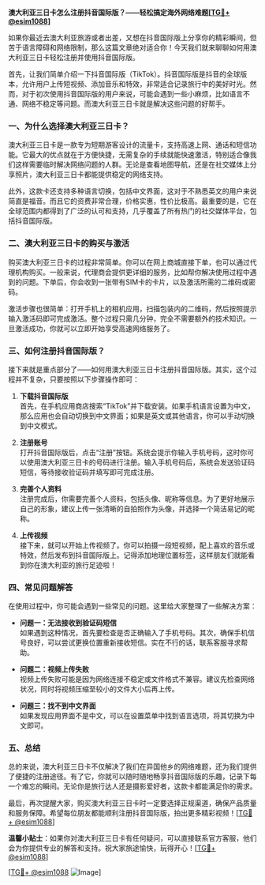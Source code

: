 **澳大利亚三日卡怎么注册抖音国际版？——轻松搞定海外网络难题[[TG💪+ @esim1088](https://t.me/s/esim1088)]**

如果你最近去澳大利亚旅游或者出差，又想在抖音国际版上分享你的精彩瞬间，但苦于语言障碍和网络限制，那么这篇文章绝对适合你！今天我们就来聊聊如何用澳大利亚三日卡轻松注册并使用抖音国际版。

首先，让我们简单介绍一下抖音国际版（TikTok）。抖音国际版是抖音的全球版本，允许用户上传短视频、添加音乐和特效，非常适合记录旅行中的美好时光。然而，对于初次使用抖音国际版的用户来说，可能会遇到一些小麻烦，比如语言不通、网络不稳定等问题。而澳大利亚三日卡就是解决这些问题的好帮手。

### **一、为什么选择澳大利亚三日卡？**

澳大利亚三日卡是一款专为短期游客设计的流量卡，支持高速上网、通话和短信功能。它最大的优点就在于方便快捷，无需复杂的手续就能快速激活，特别适合像我们这样需要临时解决网络问题的人群。无论是查看地图导航，还是在社交媒体上分享照片，澳大利亚三日卡都能提供稳定的网络支持。

此外，这款卡还支持多种语言切换，包括中文界面，这对于不熟悉英文的用户来说简直是福音。而且它的资费非常合理，价格实惠，性价比极高。最重要的是，它在全球范围内都得到了广泛的认可和支持，几乎覆盖了所有热门的社交媒体平台，包括抖音国际版。

### **二、澳大利亚三日卡的购买与激活**

购买澳大利亚三日卡的过程非常简单。你可以在网上商城直接下单，也可以通过代理机构购买。一般来说，代理商会提供更详细的服务，比如帮你解决使用过程中遇到的问题。下单后，你会收到一张带有SIM卡的卡片，以及激活所需的二维码或密码。

激活步骤也很简单：打开手机上的相机应用，扫描包装内的二维码，然后按照提示输入激活码即可完成激活。整个过程只需几分钟，完全不需要额外的技术知识。一旦激活成功，你就可以立即开始享受高速网络服务了。

### **三、如何注册抖音国际版？**

接下来就是重点部分了——如何用澳大利亚三日卡注册抖音国际版。其实，这个过程并不复杂，只要按照以下步骤操作即可：

1. **下载抖音国际版**  
   首先，在手机应用商店搜索“TikTok”并下载安装。如果手机语言设置为中文，那么应用也会自动切换到中文界面；如果是英文或其他语言，你可以手动切换到中文模式。

2. **注册账号**  
   打开抖音国际版后，点击“注册”按钮。系统会提示你输入手机号码，这时你可以使用澳大利亚三日卡的号码进行注册。输入手机号码后，系统会发送验证码短信，等待接收验证码并填写即可完成注册。

3. **完善个人资料**  
   注册完成后，你需要完善个人资料，包括头像、昵称等信息。为了更好地展示自己的形象，建议上传一张清晰的自拍照作为头像，并选择一个简洁易记的昵称。

4. **上传视频**  
   接下来，就可以开始上传视频了。你可以拍摄一段短视频，配上喜欢的音乐或特效，然后发布到抖音国际版上。记得添加地理位置标签，这样朋友们就能看到你在澳大利亚的旅行足迹啦！

### **四、常见问题解答**

在使用过程中，你可能会遇到一些常见的问题。这里给大家整理了一些解决方案：

- **问题一：无法接收到验证码短信**  
  如果遇到这种情况，首先要检查是否正确输入了手机号码。其次，确保手机信号良好，可以尝试更换位置重新接收短信。实在不行的话，联系客服寻求帮助。

- **问题二：视频上传失败**  
  视频上传失败可能是因为网络连接不稳定或文件格式不兼容。建议先检查网络状况，同时将视频压缩至较小的文件大小后再上传。

- **问题三：找不到中文界面**  
  如果发现应用界面不是中文，可以在设置菜单中找到语言选项，将其切换为中文即可。

### **五、总结**

总的来说，澳大利亚三日卡不仅解决了我们在异国他乡的网络难题，还为我们提供了便捷的注册途径。有了它，你就可以随时随地畅享抖音国际版的乐趣，记录下每一个难忘的瞬间。无论你是旅行达人还是摄影爱好者，这款卡都能满足你的需求。

最后，再次提醒大家，购买澳大利亚三日卡时一定要选择正规渠道，确保产品质量和服务保障。希望每位朋友都能顺利注册抖音国际版，拍出更多精彩视频！[[TG💪+ @esim1088](https://t.me/s/esim1088)]  

**温馨小贴士**：如果你对澳大利亚三日卡有任何疑问，可以直接联系官方客服，他们会为你提供专业的解答和支持。祝大家旅途愉快，玩得开心！[[TG💪+ @esim1088](https://t.me/s/esim1088)]  

[[TG💪+ @esim1088](https://t.me/s/esim1088) ![Image](https://i.postimg.cc/4NQfJmqS/Snipaste-2025-05-13-00-14-12.png)]